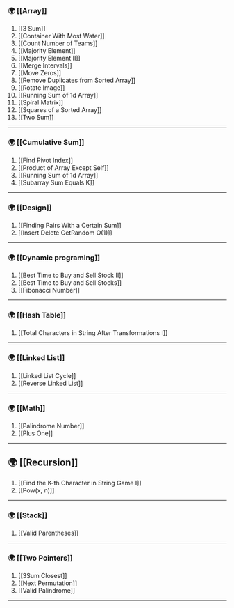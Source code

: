 ### 🌍 [[Array]]

1. [[3 Sum]]
2. [[Container With Most Water]]
3. [[Count Number of Teams]]
4. [[Majority Element]]
5. [[Majority Element II]] 
6. [[Merge Intervals]]
7. [[Move Zeros]]
8. [[Remove Duplicates from Sorted Array]]
9. [[Rotate Image]]
10. [[Running Sum of 1d Array]]
11. [[Spiral Matrix]]
12. [[Squares of a Sorted Array]]
13. [[Two Sum]]
--- 
### 🌍 [[Cumulative Sum]]

1. [[Find Pivot Index]]
2. [[Product of Array Except Self]]
3. [[Running Sum of 1d Array]]
4. [[Subarray Sum Equals K]]

---
### 🌍 [[Design]]

1. [[Finding Pairs With a Certain Sum]]
2. [[Insert Delete GetRandom O(1)]]

---
### 🌍 [[Dynamic programing]]

1. [[Best Time to Buy and Sell Stock II]]
2. [[Best Time to Buy and Sell Stocks]]
3. [[Fibonacci Number]]
--- 
### 🌍 [[Hash Table]]

1. [[Total Characters in String After Transformations I]]
--- 
### 🌍 [[Linked List]]

1. [[Linked List Cycle]]
2. [[Reverse Linked List]]
---
### 🌍 [[Math]]

1. [[Palindrome Number]]
2. [[Plus One]]
---
## 🌍 [[Recursion]]

1. [[Find the K-th Character in String Game I]]
2. [[Pow(x, n)]]
---

### 🌍 [[Stack]]

1. [[Valid Parentheses]]

---
### 🌍 [[Two Pointers]]

1. [[3Sum Closest]]
2. [[Next Permutation]]
3. [[Valid Palindrome]]

---